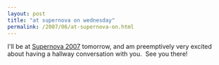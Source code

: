 ```yaml
---
layout: post
title: "at supernova on wednesday"
permalink: /2007/06/at-supernova-on.html
---
```


I'll be at [Supernova 2007](http://supernova2007.com/) tomorrow, and am preemptively very excited about having a hallway conversation with you.  See you there!

